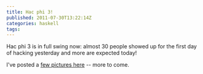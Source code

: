 ```yaml
---
title: Hac phi 3!
published: 2011-07-30T13:22:14Z
categories: haskell
tags: 
---
```


Hac phi 3 is in full swing now: almost 30 people showed up for the first day of hacking yesterday and more are expected today!

I've posted a <a href="http://yorgeys.smugmug.com/Computers/Hac-Phi-2011/18289396_wSgFwT" title="Hac phi 3">few pictures here</a> -- more to come.

